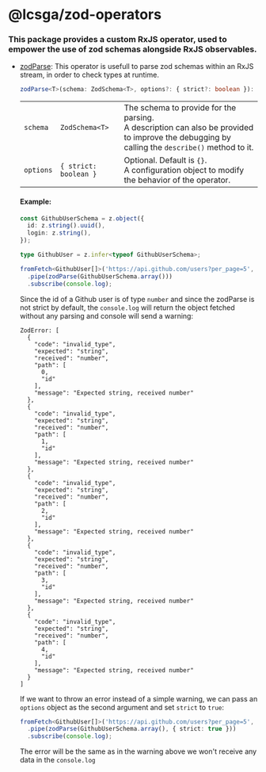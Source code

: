 # @lcsga/zod-operators

### This package provides a custom RxJS operator, used to empower the use of zod schemas alongside RxJS observables.

- [zodParse](./src/lib/zod-parse.ts): This operator is usefull to parse zod schemas within an RxJS stream, in order to check types at runtime.

  ```ts
  zodParse<T>(schema: ZodSchema<T>, options?: { strict?: boolean }): MonoTypeOperatorFunction<T>
  ```

  |           |                       |                                                                                                                                                  |
  | --------- | --------------------- | ------------------------------------------------------------------------------------------------------------------------------------------------ |
  | `schema`  | `ZodSchema<T>`        | The schema to provide for the parsing.<br/>A description can also be provided to improve the debugging by calling the `describe()` method to it. |
  | `options` | `{ strict: boolean }` | Optional. Default is `{}`.<br/>A configuration object to modify the behavior of the operator.                                                    |

  #### Example:

  ```ts
  const GithubUserSchema = z.object({
    id: z.string().uuid(),
    login: z.string(),
  });

  type GithubUser = z.infer<typeof GithubUserSchema>;

  fromFetch<GithubUser[]>('https://api.github.com/users?per_page=5', { selector: (res) => res.json() })
    .pipe(zodParse(GithubUserSchema.array()))
    .subscribe(console.log);
  ```

  Since the id of a Github user is of type `number` and since the zodParse is not strict by default, the `console.log` will return the object fetched without any parsing and console will send a warning:

  ```
  ZodError: [
    {
      "code": "invalid_type",
      "expected": "string",
      "received": "number",
      "path": [
        0,
        "id"
      ],
      "message": "Expected string, received number"
    },
    {
      "code": "invalid_type",
      "expected": "string",
      "received": "number",
      "path": [
        1,
        "id"
      ],
      "message": "Expected string, received number"
    },
    {
      "code": "invalid_type",
      "expected": "string",
      "received": "number",
      "path": [
        2,
        "id"
      ],
      "message": "Expected string, received number"
    },
    {
      "code": "invalid_type",
      "expected": "string",
      "received": "number",
      "path": [
        3,
        "id"
      ],
      "message": "Expected string, received number"
    },
    {
      "code": "invalid_type",
      "expected": "string",
      "received": "number",
      "path": [
        4,
        "id"
      ],
      "message": "Expected string, received number"
    }
  ]
  ```

  If we want to throw an error instead of a simple warning, we can pass an `options` object as the second argument and set `strict` to `true`:

  ```ts
  fromFetch<GithubUser[]>('https://api.github.com/users?per_page=5', { selector: (res) => res.json() })
    .pipe(zodParse(GithubUserSchema.array(), { strict: true }))
    .subscribe(console.log);
  ```

  The error will be the same as in the warning above we won't receive any data in the `console.log`
